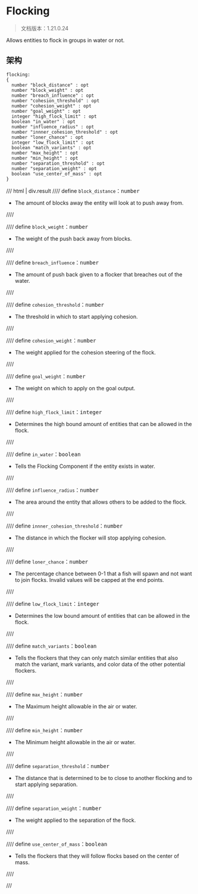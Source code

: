 # Flocking

> 文档版本：1.21.0.24

Allows entities to flock in groups in water or not.

## 架构

```mcschema
flocking:
{
  number "block_distance" : opt
  number "block_weight" : opt
  number "breach_influence" : opt
  number "cohesion_threshold" : opt
  number "cohesion_weight" : opt
  number "goal_weight" : opt
  integer "high_flock_limit" : opt
  boolean "in_water" : opt
  number "influence_radius" : opt
  number "innner_cohesion_threshold" : opt
  number "loner_chance" : opt
  integer "low_flock_limit" : opt
  boolean "match_variants" : opt
  number "max_height" : opt
  number "min_height" : opt
  number "separation_threshold" : opt
  number "separation_weight" : opt
  boolean "use_center_of_mass" : opt
}

```

/// html | div.result
//// define
`block_distance`：<samp>number</samp>

- The amount of blocks away the entity will look at to push away from.


////


//// define
`block_weight`：<samp>number</samp>

- The weight of the push back away from blocks.


////


//// define
`breach_influence`：<samp>number</samp>

- The amount of push back given to a flocker that breaches out of the water.


////


//// define
`cohesion_threshold`：<samp>number</samp>

- The threshold in which to start applying cohesion.


////


//// define
`cohesion_weight`：<samp>number</samp>

- The weight applied for the cohesion steering of the flock.


////


//// define
`goal_weight`：<samp>number</samp>

- The weight on which to apply on the goal output.


////


//// define
`high_flock_limit`：<samp>integer</samp>

- Determines the high bound amount of entities that can be allowed in the flock.


////


//// define
`in_water`：<samp>boolean</samp>

- Tells the Flocking Component if the entity exists in water.


////


//// define
`influence_radius`：<samp>number</samp>

- The area around the entity that allows others to be added to the flock.


////


//// define
`innner_cohesion_threshold`：<samp>number</samp>

- The distance in which the flocker will stop applying cohesion.


////


//// define
`loner_chance`：<samp>number</samp>

- The percentage chance between 0-1 that a fish will spawn and not want to join flocks. Invalid values will be capped at the end points.


////


//// define
`low_flock_limit`：<samp>integer</samp>

- Determines the low bound amount of entities that can be allowed in the flock.


////


//// define
`match_variants`：<samp>boolean</samp>

- Tells the flockers that they can only match similar entities that also match the variant, mark variants, and color data of the other potential flockers.


////


//// define
`max_height`：<samp>number</samp>

- The Maximum height allowable in the air or water.


////


//// define
`min_height`：<samp>number</samp>

- The Minimum height allowable in the air or water.


////


//// define
`separation_threshold`：<samp>number</samp>

- The distance that is determined to be to close to another flocking and to start applying separation.


////


//// define
`separation_weight`：<samp>number</samp>

- The weight applied to the separation of the flock.


////


//// define
`use_center_of_mass`：<samp>boolean</samp>

- Tells the flockers that they will follow flocks based on the center of mass.


////


///

